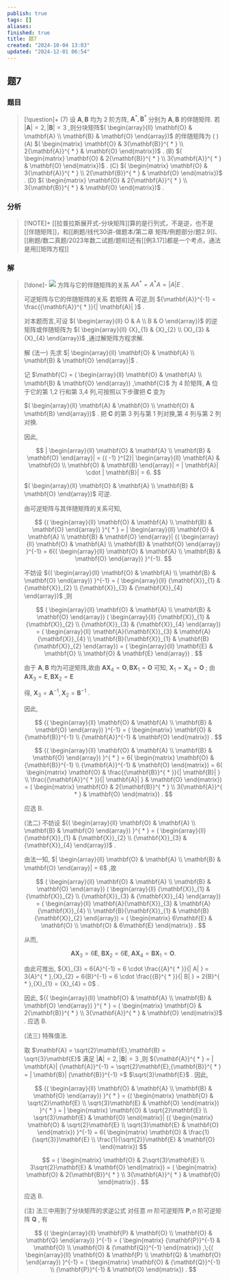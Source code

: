 ```yaml
---
publish: true
tags: []
aliases: 
finished: true
title: 题7
created: "2024-10-04 13:03"
updated: "2024-12-01 06:54"
---
```

## 题7
### 题目
> [!question]+
> (7) 设 $\mathbf{A},\mathbf{B}$ 均为 2 阶方阵, ${\mathbf{A}}^{ * },{\mathbf{B}}^{ * }$ 分别为 $\mathbf{A},\mathbf{B}$ 的伴随矩阵. 若 $| \mathbf{A}|  = 2,| \mathbf{B}|  = 3$ ,则分块矩阵$( \begin{array}{ll} \mathbf{O} & \mathbf{A} \\  \mathbf{B} & \mathbf{O} \end{array})$ 的伴随矩阵为 ( )
> (A) $( \begin{matrix} \mathbf{O} & 3{\mathbf{B}}^{ * } \\  2{\mathbf{A}}^{ * } & \mathbf{O} \end{matrix})$ . 
> (B) $( \begin{matrix} \mathbf{O} & 2{\mathbf{B}}^{ * } \\  3{\mathbf{A}}^{ * } & \mathbf{O} \end{matrix})$ . 
> (C) $( \begin{matrix} \mathbf{O} & 3{\mathbf{A}}^{ * } \\  2{\mathbf{B}}^{ * } & \mathbf{O} \end{matrix})$ . 
> (D) $( \begin{matrix} \mathbf{O} & 2{\mathbf{A}}^{ * } \\  3{\mathbf{B}}^{ * } & \mathbf{O} \end{matrix})$ .
### 分析
> [!NOTE]+
> [[拉普拉斯展开式-分块矩阵]]算的是行列式，不是逆，也不是[[伴随矩阵]]，和[[刷题/线代30讲-做题本/第二章 矩阵/例题部分/题2.9]]、[[刷题/数二真题/2023年数二试题/题8]]还有[[例3.17]]都是一个考点，通法是用[[矩阵方程]]
### 解
> [!done]-
> ![](https://img.hwenyi.live/202410290221888.webp)
> 方阵与它的伴随矩阵的关系 $A{A}^{ * } = {A}^{ * }A = | A| E$ .
> 
> 可逆矩阵与它的伴随矩阵的关系 若矩阵 $\mathbf{A}$ 可逆,则 ${\mathbf{A}}^{-1} = \frac{{\mathbf{A}}^{ * }}{| \mathbf{A}| }$ .
> 
> 对本题而言,可设 $( \begin{array}{ll} O & A \\  B & O \end{array})$ 的逆矩阵或伴随矩阵为 $( \begin{array}{ll} {X}_{1} & {X}_{2} \\  {X}_{3} & {X}_{4} \end{array})$ ,通过解矩阵方程求解.
> 
> 解 (法一) 先求 $| \begin{array}{ll} \mathbf{O} & \mathbf{A} \\  \mathbf{B} & \mathbf{O} \end{array}|$ .
> 
> 记 $\mathbf{C} = ( \begin{array}{ll} \mathbf{O} & \mathbf{A} \\  \mathbf{B} & \mathbf{O} \end{array}) ,\mathbf{C}$ 为 4 阶矩阵, $\mathbf{A}$ 位于它的第 1,2 行和第 3,4 列,可按照以下步骤把 $\mathbf{C}$ 变为
> 
> $( \begin{array}{ll} \mathbf{A} & \mathbf{O} \\  \mathbf{O} & \mathbf{B} \end{array})$ . 把 $\mathbf{C}$ 的第 3 列与第 1 列对换,第 4 列与第 2 列对换.
> 
> 因此,
> 
> $$
> | \begin{array}{ll} \mathbf{O} & \mathbf{A} \\  \mathbf{B} & \mathbf{O} \end{array}|  = {( -1) }^{2}| \begin{array}{ll} \mathbf{A} & \mathbf{O} \\  \mathbf{O} & \mathbf{B} \end{array}|  = | \mathbf{A}|  \cdot  | \mathbf{B}|  = 6.
> $$
> 
> $( \begin{array}{ll} \mathbf{O} & \mathbf{A} \\  \mathbf{B} & \mathbf{O} \end{array})$ 可逆.
> 
> 由可逆矩阵与其伴随矩阵的关系可知,
> 
> $$
> {( \begin{array}{ll} \mathbf{O} & \mathbf{A} \\  \mathbf{B} & \mathbf{O} \end{array}) }^{ * } = | \begin{array}{ll} \mathbf{O} & \mathbf{A} \\  \mathbf{B} & \mathbf{O} \end{array}| {( \begin{array}{ll} \mathbf{O} & \mathbf{A} \\  \mathbf{B} & \mathbf{O} \end{array}) }^{-1} = 6{( \begin{array}{ll} \mathbf{O} & \mathbf{A} \\  \mathbf{B} & \mathbf{O} \end{array}) }^{-1}.
> $$
> 
> 不妨设 ${( \begin{array}{ll} \mathbf{O} & \mathbf{A} \\  \mathbf{B} & \mathbf{O} \end{array}) }^{-1} = ( \begin{array}{ll} {\mathbf{X}}_{1} & {\mathbf{X}}_{2} \\  {\mathbf{X}}_{3} & {\mathbf{X}}_{4} \end{array})$ ,则
> 
> $$
> ( \begin{array}{ll} \mathbf{O} & \mathbf{A} \\  \mathbf{B} & \mathbf{O} \end{array}) ( \begin{array}{ll} {\mathbf{X}}_{1} & {\mathbf{X}}_{2} \\  {\mathbf{X}}_{3} & {\mathbf{X}}_{4} \end{array})  = ( \begin{array}{ll} \mathbf{A}{\mathbf{X}}_{3} & \mathbf{A}{\mathbf{X}}_{4} \\  \mathbf{B}{\mathbf{X}}_{1} & \mathbf{B}{\mathbf{X}}_{2} \end{array})  = ( \begin{array}{ll} \mathbf{E} & \mathbf{O} \\  \mathbf{O} & \mathbf{E} \end{array}) .
> $$
> 
> 由于 $\mathbf{A},\mathbf{B}$ 均为可逆矩阵,故由 $\mathbf{A}{\mathbf{X}}_{4} = \mathbf{O},\mathbf{B}{\mathbf{X}}_{1} = \mathbf{O}$ 可知, ${\mathbf{X}}_{1} = {\mathbf{X}}_{4} = \mathbf{O}$ ; 由 $\mathbf{A}{\mathbf{X}}_{3} = \mathbf{E},\mathbf{B}{\mathbf{X}}_{2} = \mathbf{E}$
> 
> 得, ${\mathbf{X}}_{3} = {\mathbf{A}}^{-1},{\mathbf{X}}_{2} = {\mathbf{B}}^{-1}$ .
> 
> 因此,
> 
> $$
> {( \begin{array}{ll} \mathbf{O} & \mathbf{A} \\  \mathbf{B} & \mathbf{O} \end{array}) }^{-1} = ( \begin{matrix} \mathbf{O} & {\mathbf{B}}^{-1} \\  {\mathbf{A}}^{-1} & \mathbf{O} \end{matrix}) .
> $$
> 
> $$
> {( \begin{array}{ll} \mathbf{O} & \mathbf{A} \\  \mathbf{B} & \mathbf{O} \end{array}) }^{ * } = 6( \begin{matrix} \mathbf{O} & {\mathbf{B}}^{-1} \\  {\mathbf{A}}^{-1} & \mathbf{O} \end{matrix})  = 6( \begin{matrix} \mathbf{O} & \frac{{\mathbf{B}}^{ * }}{| \mathbf{B}| } \\  \frac{{\mathbf{A}}^{ * }}{| \mathbf{A}| } & \mathbf{O} \end{matrix})  = ( \begin{matrix} \mathbf{O} & 2{\mathbf{B}}^{ * } \\  3{\mathbf{A}}^{ * } & \mathbf{O} \end{matrix}) .
> $$
> 
> 应选 B.
> 
> (法二) 不妨设 ${( \begin{array}{ll} \mathbf{O} & \mathbf{A} \\  \mathbf{B} & \mathbf{O} \end{array}) }^{ * } = ( \begin{array}{ll} {\mathbf{X}}_{1} & {\mathbf{X}}_{2} \\  {\mathbf{X}}_{3} & {\mathbf{X}}_{4} \end{array})$ .
> 
> 由法一知, $| \begin{array}{ll} \mathbf{O} & \mathbf{A} \\  \mathbf{B} & \mathbf{O} \end{array}|  = 6$ ,故
> 
> $$
> ( \begin{array}{ll} \mathbf{O} & \mathbf{A} \\  \mathbf{B} & \mathbf{O} \end{array}) ( \begin{array}{ll} {\mathbf{X}}_{1} & {\mathbf{X}}_{2} \\  {\mathbf{X}}_{3} & {\mathbf{X}}_{4} \end{array})  = ( \begin{array}{ll} \mathbf{A}{\mathbf{X}}_{3} & \mathbf{A}{\mathbf{X}}_{4} \\  \mathbf{B}{\mathbf{X}}_{1} & \mathbf{B}{\mathbf{X}}_{2} \end{array})  = ( \begin{matrix} 6\mathbf{E} & \mathbf{O} \\  \mathbf{O} & 6\mathbf{E} \end{matrix}) .
> $$
> 
> 从而,
> 
> $$
> \mathbf{A}{\mathbf{X}}_{3} = 6\mathbf{E},\;\mathbf{B}{\mathbf{X}}_{2} = 6\mathbf{E},\;\mathbf{A}{\mathbf{X}}_{4} = \mathbf{B}{\mathbf{X}}_{1} = \mathbf{O}.
> $$
> 
> 由此可推出, ${X}_{3} = 6{A}^{-1} = 6 \cdot  \frac{{A}^{ * }}{| A| } = 3{A}^{ * },{X}_{2} = 6{B}^{-1} = 6 \cdot  \frac{{B}^{ * }}{| B| } = 2{B}^{ * },{X}_{1} = {X}_{4} = 0$ .
> 
> 因此, ${( \begin{array}{ll} \mathbf{O} & \mathbf{A} \\  \mathbf{B} & \mathbf{O} \end{array}) }^{ * } = ( \begin{matrix} \mathbf{O} & 2{\mathbf{B}}^{ * } \\  3{\mathbf{A}}^{ * } & \mathbf{O} \end{matrix})$ . 应选 B.
> 
> (法三) 特殊值法.
> 
> 取 $\mathbf{A} = \sqrt{2}\mathbf{E},\mathbf{B} = \sqrt{3}\mathbf{E}$ 满足 $| \mathbf{A}|  = 2,| \mathbf{B}|  = 3$ ,则 ${\mathbf{A}}^{ * } = | \mathbf{A}| {\mathbf{A}}^{-1} = \sqrt{2}\mathbf{E},{\mathbf{B}}^{ * } = | \mathbf{B}| {\mathbf{B}}^{-1} =$ $\sqrt{3}\mathbf{E}$ . 因此,
> 
> $$
> {( \begin{array}{ll} \mathbf{O} & \mathbf{A} \\  \mathbf{B} & \mathbf{O} \end{array}) }^{ * } = {( \begin{matrix} \mathbf{O} & \sqrt{2}\mathbf{E} \\  \sqrt{3}\mathbf{E} & \mathbf{O} \end{matrix}) }^{ * } = | \begin{matrix} \mathbf{O} & \sqrt{2}\mathbf{E} \\  \sqrt{3}\mathbf{E} & \mathbf{O} \end{matrix}| {( \begin{matrix} \mathbf{O} & \sqrt{2}\mathbf{E} \\  \sqrt{3}\mathbf{E} & \mathbf{O} \end{matrix}) }^{-1} = 6( \begin{matrix} \mathbf{O} & \frac{1}{\sqrt{3}}\mathbf{E} \\  \frac{1}{\sqrt{2}}\mathbf{E} & \mathbf{O} \end{matrix})
> $$
> 
> $$
> = ( \begin{matrix} \mathbf{O} & 2\sqrt{3}\mathbf{E} \\  3\sqrt{2}\mathbf{E} & \mathbf{O} \end{matrix})  = ( \begin{matrix} \mathbf{O} & 2{\mathbf{B}}^{ * } \\  3{\mathbf{A}}^{ * } & \mathbf{O} \end{matrix}) .
> $$
> 
> 应选 B.
> 
> (注) 法三中用到了分块矩阵的求逆公式 对任意 $m$ 阶可逆矩阵 $\mathbf{P},n$ 阶可逆矩阵 $\mathbf{Q}$ , 有
> 
> $$
> {( \begin{array}{ll} \mathbf{P} & \mathbf{O} \\  \mathbf{O} & \mathbf{Q} \end{array}) }^{-1} = ( \begin{matrix} {\mathbf{P}}^{-1} & \mathbf{O} \\  \mathbf{O} & {\mathbf{Q}}^{-1} \end{matrix}) ,\;{( \begin{array}{ll} \mathbf{O} & \mathbf{P} \\  \mathbf{Q} & \mathbf{O} \end{array}) }^{-1} = ( \begin{matrix} \mathbf{O} & {\mathbf{Q}}^{-1} \\  {\mathbf{P}}^{-1} & \mathbf{O} \end{matrix}) .
> $$